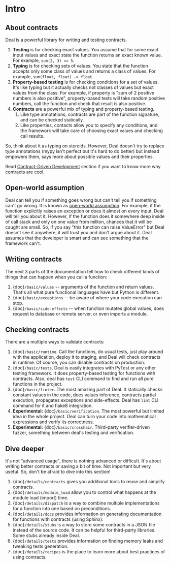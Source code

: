 # Intro

## About contracts

Deal is a powerful library for writing and testing contracts.

1. **Testing** is for checking exact values. You assume that for some exact input values and exact state the function returns an exact known value. For example, `sum(2, 3) == 5`.
1. **Typing** is for checking sets of values. You state that the function accepts only some class of values and returns a class of values. For example, `sum(float, float) -> float`.
1. **Property-based testing** is for checking conditions for a set of values. It's like typing but it actually checks not classes of values but exact values from the class. For example, if property is "sum of 2 positive numbers is also positive", property-based tests will take random positive numbers, call the function and check that result is also positive.
1. **Contracts** are a powerful mix of typing and property-based testing.
    1. Like type annotations, contracts are part of the function signature, and can be checked statically.
    1. Like properties, contacts allow you to specify any conditions, and the framework will take care of choosing exact values and checking call results.

So, think about it as typing on steroids. However, Deal doesn't try to replace type annotations (mypy isn't perfect but it's hard to do better) but instead empowers them, says more about possible values and their properties.

Read [Contract-Driven Development](motivation) section if you want to know more why contracts are cool.

## Open-world assumption

Deal can tell you if something goes wrong but can't tell you if something can't go wrong. It is known as [open-world assumption](https://en.wikipedia.org/wiki/Open-world_assumption). For example, if the function explicitly raises an exception or does it almost on every input, Deal will tell you about it. However, if the function does it somewhere deep inside of call stack and only on one value from million, chances that it will be caught are small. So, if you say "this function can raise ValueError" but Deal doesn't see it anywhere, it will trust you and don't argue about it. Deal assumes that the developer is smart and can see something that the framework can't.

## Writing contracts

The next 3 parts of the documentation tell how to check different kinds of things that can happen when you call a function:

1. {doc}`/basic/values` -- arguments of the function and return values. That's all what pure functional languages have but Python is different.
1. {doc}`/basic/exceptions` -- be aware of where your code execution can stop.
1. {doc}`/basic/side-effects` -- when function mutates global values, does request to database or remote server, or even imports a module.

## Checking contracts

There are a multiple ways to validate contracts:

1. {doc}`/basic/runtime`. Call the functions, do usual tests, just play around with the application, deploy it to staging, and Deal will check contracts in runtime. Of course, you can disable contracts on production.
1. {doc}`/basic/tests`. Deal is easily integrates with PyTest or any other testing framework. It does property-based testing for functions with contracts. Also, deal has `test` CLI command to find and run all pure functions in the project.
1. {doc}`/basic/linter`. The most amazing part of Deal. It statically checks constant values in the code, does values inference, contracts partial execution, propagates exceptions and side-effects. Deal has `lint` CLI command for it and flake8 integration.
1. **Experimental:** {doc}`/basic/verification`. The most powerful but limited idea in the whole project. Deal can turn your code into mathematical expressions and verify its correctness.
1. **Experimental:** {doc}`/basic/crosshair`. Third-party verifier-driven fuzzer, something between deal's testing and verification.

## Dive deeper

It's not "advanced usage", there is nothing advanced or difficult. It's about writing better contracts or saving a bit of time. Not important but very useful. So, don't be afraid to dive into this section!

1. {doc}`/details/contracts` gives you additional tools to reuse and simplify contracts.
1. {doc}`/details/module_load` allow you to control what happens at the module load (import) time.
1. {doc}`/details/dispatch` is a way to combine multiple implementations for a function into one based on preconditions.
1. {doc}`/details/docs` provides information on generating documentation for functions with contracts (using Sphinx).
1. {doc}`/details/stubs` is a way to store some contracts in a JSON file instead of the source code. It can be helpful for third-party libraries. Some stubs already inside Deal.
1. {doc}`/details/tests` provides information on finding memory leaks and tweaking tests generation.
1. {doc}`/details/recipes` is the place to learn more about best practices of using contracts.
